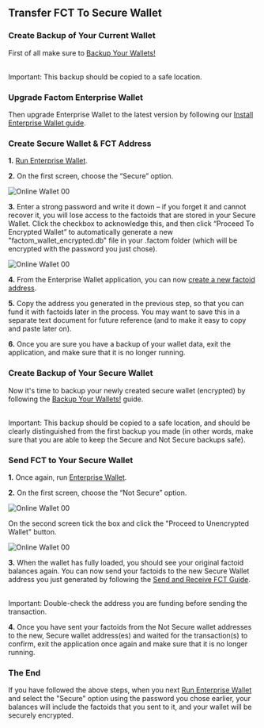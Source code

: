 ## Transfer FCT To Secure Wallet

### Create Backup of Your Current Wallet

First of all make sure to [Backup Your Wallets!](#backup-your-wallets)

<aside class="warning"><br>
Important: This backup should be copied to a safe location.
</aside>

### Upgrade Factom Enterprise Wallet

Then upgrade Enterprise Wallet to the latest version by following our [Install Enterprise Wallet guide](#install-enterprise-wallet).

### Create Secure Wallet & FCT Address

**1.** [Run Enterprise Wallet](#run-enterprise-wallet).

**2.** On the first screen, choose the “Secure” option.

![Online Wallet 00](images/wallet_140.png)

**3.** Enter a strong password and write it down – if you forget it and cannot recover it, you will lose access to the factoids that are stored in your Secure Wallet. Click the checkbox to acknowledge this, and then click “Proceed To Encrypted Wallet” to automatically generate a new "factom_wallet_encrypted.db" file in your .factom folder (which will be encrypted with the password you just chose).

![Online Wallet 00](images/wallet_142.png)

**4.** From the Enterprise Wallet application, you can now [create a new factoid address](#create-a-factoid-address).

**5.** Copy the address you generated in the previous step, so that you can fund it with factoids later in the process. You may want to save this in a separate text document for future reference (and to make it easy to copy and paste later on).

**6.** Once you are sure you have a backup of your wallet data, exit the application, and make sure that it is no longer running.

### Create Backup of Your Secure Wallet

Now it's time to backup your newly created secure wallet (encrypted) by following the [Backup Your Wallets!](#backup-your-wallets) guide.

<aside class="warning"><br>
Important: This backup should be copied to a safe location, and should be clearly distinguished from the first backup you made (in other words, make sure that you are able to keep the Secure and Not Secure backups safe).
</aside>

### Send FCT to Your Secure Wallet

**1.** Once again, run [Enterprise Wallet](#run-enterprise-wallet).

**2.** On the first screen, choose the “Not Secure” option.

![Online Wallet 00](images/wallet_141.png)

On the second screen tick the box and click the "Proceed to Unencrypted Wallet" button.

![Online Wallet 00](images/wallet_144.png)

**3.** When the wallet has fully loaded, you should see your original factoid balances again. You can now send your factoids to the new Secure Wallet address you just generated by following the [Send and Receive FCT Guide](#send-and-receive-fct).

<aside class="warning"><br>
Important: Double-check the address you are funding before sending the transaction.
</aside>

**4.** Once you have sent your factoids from the Not Secure wallet addresses to the new, Secure wallet address(es) and waited for the transaction(s) to confirm, exit the application once again and make sure that it is no longer running.

### The End
If you have followed the above steps, when you next [Run Enterprise Wallet](#run-enterprise-wallet) and select the "Secure" option using the password you chose earlier, your balances will include the factoids that you sent to it, and your wallet will be securely encrypted.